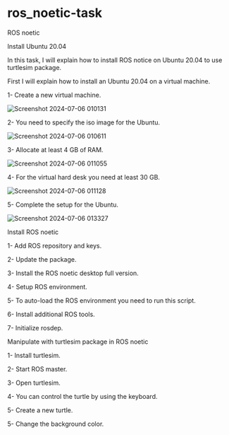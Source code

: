 # ros_noetic-task

ROS noetic

Install Ubuntu 20.04

In this task, I will explain how to install ROS notice on Ubuntu 20.04 to use turtlesim package.

First I will explain how to install an Ubuntu 20.04 on a virtual machine.

1- Create a new virtual machine.

![Screenshot 2024-07-06 010131](https://github.com/Jumana-Alsulami1/ros_noetic-task/assets/174968169/88d401de-8911-44fe-8d22-662c26178810)

2- You need to specify the iso image for the Ubuntu.

![Screenshot 2024-07-06 010611](https://github.com/Jumana-Alsulami1/ros_noetic-task/assets/174968169/46981de5-5772-446b-8c29-2160524aadc7)

3- Allocate at least 4 GB of RAM.

![Screenshot 2024-07-06 011055](https://github.com/Jumana-Alsulami1/ros_noetic-task/assets/174968169/24a4c817-6d0b-4722-9249-f9206184b6b6)

4- For the virtual hard desk you need at least 30 GB.

![Screenshot 2024-07-06 011128](https://github.com/Jumana-Alsulami1/ros_noetic-task/assets/174968169/6f455545-b0da-43a8-8dec-48f0a6f86964)

5- Complete the setup for the Ubuntu.

![Screenshot 2024-07-06 013327](https://github.com/Jumana-Alsulami1/ros_noetic-task/assets/174968169/76ab016d-ce92-4080-85fb-61faff7b131b)

Install ROS noetic

1- Add ROS repository and keys.

2- Update the package.

3- Install the ROS noetic desktop full version.

4- Setup ROS environment.

5- To auto-load the ROS environment you need to run this script.

6- Install additional ROS tools.

7- Initialize rosdep.


Manipulate with turtlesim package in ROS noetic

1- Install turtlesim.

2- Start ROS master.

3- Open turtlesim.

4- You can control the turtle by using the keyboard. 

5- Create a new turtle.

5- Change the background color.
